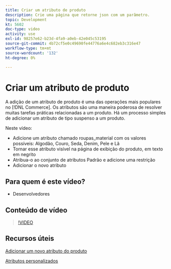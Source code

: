 ```yaml
---
title: Criar um atributo de produto
description: Crie uma página que retorne json com um parâmetro.
topic: Development
kt: 5602
doc-type: video
activity: use
exl-id: 98257e62-b23d-4fa9-a0eb-42e045c53195
source-git-commit: 4b72cf5e0c49690fe44776a6e4c682eb3c316e47
workflow-type: tm+mt
source-wordcount: '132'
ht-degree: 0%

---
```


# Criar um atributo de produto

A adição de um atributo de produto é uma das operações mais populares no [!DNL Commerce]. Os atributos são uma maneira poderosa de resolver muitas tarefas práticas relacionadas a um produto. Há um processo simples de adicionar um atributo de tipo suspenso a um produto.

Neste vídeo:

- Adicione um atributo chamado roupas_material com os valores possíveis: Algodão, Couro, Seda, Denim, Pele e Lã
- Tornar esse atributo visível na página de exibição do produto, em texto em negrito
- Atribua-o ao conjunto de atributos Padrão e adicione uma restrição
- Adicionar o novo atributo

## Para quem é este vídeo?

- Desenvolvedores

## Conteúdo de vídeo

>[!VIDEO](https://video.tv.adobe.com/v/35789?quality=12&learn=on)

## Recursos úteis

[Adicionar um novo atributo do produto](https://devdocs.magento.com/videos/fundamentals/add-new-product-attribute/)

[Atributos personalizados](https://devdocs.magento.com/guides/v2.4/howdoi/custom-attributes/introduction.html)
